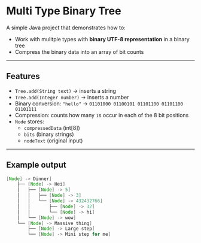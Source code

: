 # Multi Type Binary Tree

A simple Java project that demonstrates how to:

- Work with mulitple types with **binary UTF-8 representation** in a binary tree
- Compress the binary data into an array of bit counts  

---

## Features

- `Tree.add(String text)` → inserts a string 
- `Tree.add(Integer number)` → inserts a number
- Binary conversion: `"hello"` → `01101000 01100101 01101100 01101100 01101111`  
- Compression: counts how many `1`s occur in each of the 8 bit positions  
- `Node` stores:
  - `compressedData` (int[8])  
  - `bits` (binary strings)  
  - `nodeText` (original input)  

---

## Example output

```java
[Node] -> Dinner]
    ├── [Node] -> Hei]
    │   ├── [Node] -> 5]
    │   │   ├── [Node] -> 3]
    │   │   └── [Node] -> 432432766]
    │   │       ├── [Node] -> 32]
    │   │       └── [Node] -> hi]
    │   └── [Node] -> wow]
    └── [Node] -> Massive thing]
        ├── [Node] -> Large step]
        └── [Node] -> Mini step for me]
